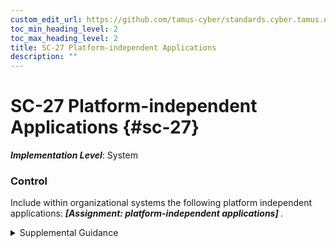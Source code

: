 ```yaml
---
custom_edit_url: https://github.com/tamus-cyber/standards.cyber.tamus.edu/tree/main/static/content/tamus.edu/TAMUS_profile.xml
toc_min_heading_level: 2
toc_max_heading_level: 2
title: SC-27 Platform-independent Applications
description: ""
---
```


# SC-27 Platform-independent Applications {#sc-27}

_**Implementation Level**_: System

### Control

Include within organizational systems the following platform independent applications: <strong> <em>[Assignment: platform-independent applications]</em> </strong>.

<details>
  <summary>Supplemental Guidance</summary>

Platforms are combinations of hardware, firmware, and software components used to execute software applications. Platforms include operating systems, the underlying computer architectures, or both. Platform-independent applications are applications with the capability to execute on multiple platforms. Such applications promote portability and reconstitution on different platforms. Application portability and the ability to reconstitute on different platforms increase the availability of mission-essential functions within organizations in situations where systems with specific operating systems are under attack.

</details>

